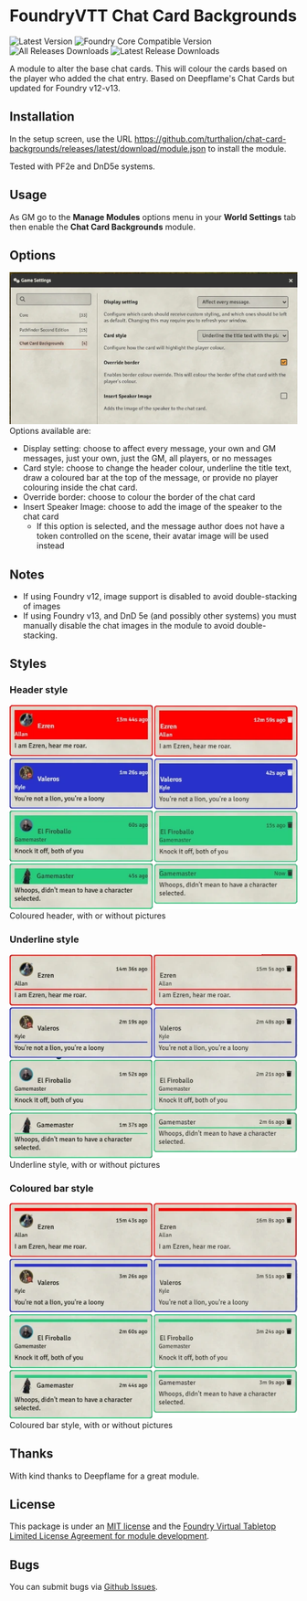 # FoundryVTT Chat Card Backgrounds

![Latest Version](https://img.shields.io/badge/dynamic/json.svg?url=https%3A%2F%2Fgithub.com%2Fturthalion%2Fchat-card-backgrounds%2Freleases%2Flatest%2Fdownload%2Fmodule.json&label=Latest%20Release&prefix=v&query=$.version&colorB=red&style=for-the-badge)
![Foundry Core Compatible Version](https://img.shields.io/badge/dynamic/json.svg?url=https%3A%2F%2Fraw.githubusercontent.com%2Fturthalion%2Fchat-card-backgrounds%2Fmain%2Fmodule.json&label=Foundry%20Version&query=$.compatibility.verified&colorB=orange&style=for-the-badge)
![All Releases Downloads](https://img.shields.io/github/downloads/turthalion/chat-card-backgrounds/total?logo=GitHub&style=for-the-badge) ![Latest Release Downloads](https://img.shields.io/github/downloads/turthalion/chat-card-backgrounds/latest/total?logo=GitHub&style=for-the-badge)

A module to alter the base chat cards. This will colour the cards based on the player who added the chat entry. Based on Deepflame's Chat Cards but
updated for Foundry v12-v13.

## Installation

In the setup screen, use the URL https://github.com/turthalion/chat-card-backgrounds/releases/latest/download/module.json to install the module.

Tested with PF2e and DnD5e systems.

## Usage

As GM go to the **Manage Modules** options menu in your **World Settings** tab then enable the **Chat Card Backgrounds** module.

## Options
![dialog-options](media/ccbg-options.webp)  
Options available are:
* Display setting: choose to affect every message, your own and GM messages, just your own, just the GM, all players, or no messages
* Card style: choose to change the header colour, underline the title text, draw a coloured bar at the top of the message, or provide no player colouring inside the chat card.
* Override border: choose to colour the border of the chat card
* Insert Speaker Image: choose to add the image of the speaker to the chat card
  * If this option is selected, and the message author does not have a token controlled on the scene, their avatar image will be used instead

## Notes
* If using Foundry v12, image support is disabled to avoid double-stacking of images
* If using Foundry v13, and DnD 5e (and possibly other systems) you must manually disable the chat images in the module to avoid double-stacking.

## Styles

### Header style
![header-style](media/ccbg-header.webp)  
Coloured header, with or without pictures

### Underline style
![underline-style](media/ccbg-underline.webp)  
Underline style, with or without pictures

### Coloured bar style
![coloured-bar-style](media/ccbg-coloured-bar.webp)  
Coloured bar style, with or without pictures

## Thanks

With kind thanks to Deepflame for a great module.

## License

This package is under an [MIT license](LICENSE) and the [Foundry Virtual Tabletop Limited License Agreement for module development](https://foundryvtt.com/article/license/).

## Bugs

You can submit bugs via [Github Issues](https://github.com/turthalion/chat-card-backgrounds/issues/new/choose).

